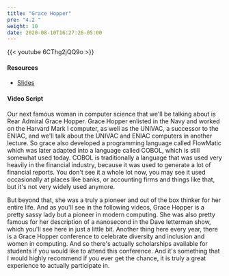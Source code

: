 ```yaml
---
title: "Grace Hopper"
pre: "4.2 "
weight: 10
date: 2020-08-10T16:27:26-05:00
---
```


{{< youtube 6CThg2jQQ9o >}}

#### Resources

* [Slides](../slides/4-Programing.pdf)

#### Video Script

Our next famous woman in computer science that we'll be talking about is Rear Admiral Grace Hopper. Grace Hopper enlisted in the Navy and worked on the Harvard Mark I computer, as well as the UNIVAC, a successor to the ENIAC, and we'll talk about the UNIVAC and ENIAC computers in another lecture. So grace also developed a programming language called FlowMatic which was later adapted into a language called COBOL, which is still somewhat used today. COBOL is traditionally a language that was used very heavily in the financial industry, because it was used to generate a lot of financial reports. You don't see it a whole lot now, you may see it used occasionally at places like banks, or accounting firms and things like that, but it's not very widely used anymore. 

But beyond that, she was a truly a pioneer and out of the box thinker for her entire life. And as you'll see in the following videos, Grace Hopper is a pretty sassy lady but a pioneer in modern computing. She was also pretty famous for her description of a nanosecond in the Dave letterman show, which you'll see here in just a little bit. Another thing here every year, there is a Grace Hopper conference to celebrate diversity and inclusion and women in computing. And so there's actually scholarships available for students if you would like to attend this conference. And it's something that I would highly recommend if you ever get the chance, it is truly a great experience to actually participate in. 


